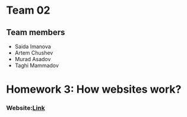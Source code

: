 <!DOCTYPE html>
<html lang = "en">
<main>
  <h1>Team 02</h1>
  <h2>Team members</h2>
   <ul>
      <li>Saida Imanova</li>
      <li>Artem Chushev</li>
      <li>Murad Asadov</li>
      <li>Taghi Mammadov</li>
    </ul>
  <h1>Homework 3: How websites work?</h1>
  <h3>Website:<a href="https://tmammadov17503.github.io">Link</a></h3>
</main>
  </html>
